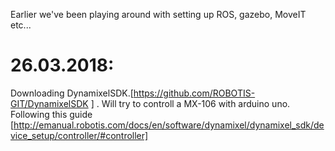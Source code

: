 Earlier we've been playing around with setting up ROS, gazebo, MoveIT etc...

# 26.03.2018:
Downloading DynamixelSDK.[https://github.com/ROBOTIS-GIT/DynamixelSDK ] .
Will try to controll a MX-106 with arduino uno.
Following this guide [http://emanual.robotis.com/docs/en/software/dynamixel/dynamixel_sdk/device_setup/controller/#controller]
